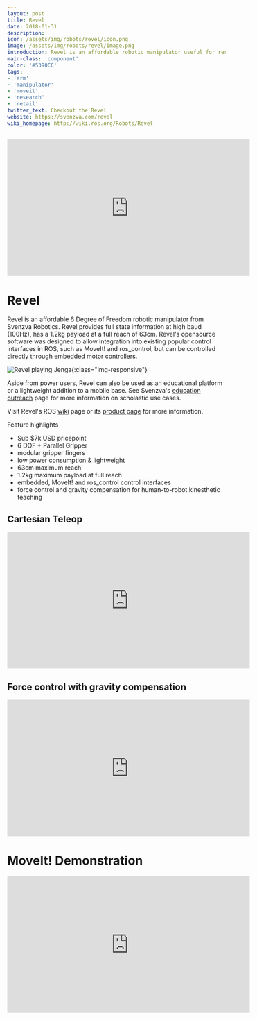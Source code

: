 ```yaml
---
layout: post
title: Revel
date: 2018-01-31
description:
icon: /assets/img/robots/revel/icon.png
image: /assets/img/robots/revel/image.png
introduction: Revel is an affordable robotic manipulator useful for research, education and mobile robots.
main-class: 'component'
color: '#5390CC'
tags:
- 'arm'
- 'manipulator'
- 'moveit'
- 'research'
- 'retail'
twitter_text: Checkout the Revel
website: https://svenzva.com/revel
wiki_homepage: http://wiki.ros.org/Robots/Revel
---
```


<iframe width="560" height="315" src="https://www.youtube.com/embed/TcFCbBeEi78?rel=0" frameborder="0" allow="autoplay; encrypted-media" allowfullscreen></iframe>

# Revel

Revel is an affordable 6 Degree of Freedom robotic manipulator from Svenzva Robotics. 
Revel provides full state information at high baud (100Hz), has a 1.2kg payload at a full reach of 63cm.
Revel's opensource software was designed to allow integration into existing popular control interfaces in ROS, such as MoveIt! and ros_control, but can be controlled directly through embedded motor controllers.

![Revel playing Jenga](http://svenzva.com/wp-content/uploads/2017/02/170725_Svenza_0006-1.jpg){:class="img-responsive"}

Aside from power users, Revel can also be used as an educational platform or a lightweight addition to a mobile base. See Svenzva's [education outreach](http://svenzva.com/education/) page for more information on scholastic use cases.

Visit Revel's ROS [wiki](http://wiki.ros.org/Robots/Revel) page or    its [product page](https://svenzva.com/revel) for more information.


Feature highlights
* Sub $7k USD pricepoint
* 6 DOF + Parallel Gripper
* modular gripper fingers
* low power consumption & lightweight
* 63cm maximum reach
* 1.2kg maximum payload at full reach
* embedded, MoveIt! and ros_control control interfaces
* force control and gravity compensation for human-to-robot kinesthetic teaching

## Cartesian Teleop
<iframe width="560" height="315" src="https://www.youtube.com/embed/ZUS3IwInmb8?rel=0" frameborder="0" allow="autoplay; encrypted-media" allowfullscreen></iframe>

## Force control with gravity compensation
<iframe width="560" height="315" src="https://www.youtube.com/embed/MlfV4AAb_Os" frameborder="0" allow="encrypted-media" allowfullscreen></iframe>

# MoveIt! Demonstration
<iframe width="560" height="315" src="https://www.youtube.com/embed/4sGlWGcBTSk?rel=0" frameborder="0" allow="autoplay; encrypted-media" allowfullscreen></iframe>


